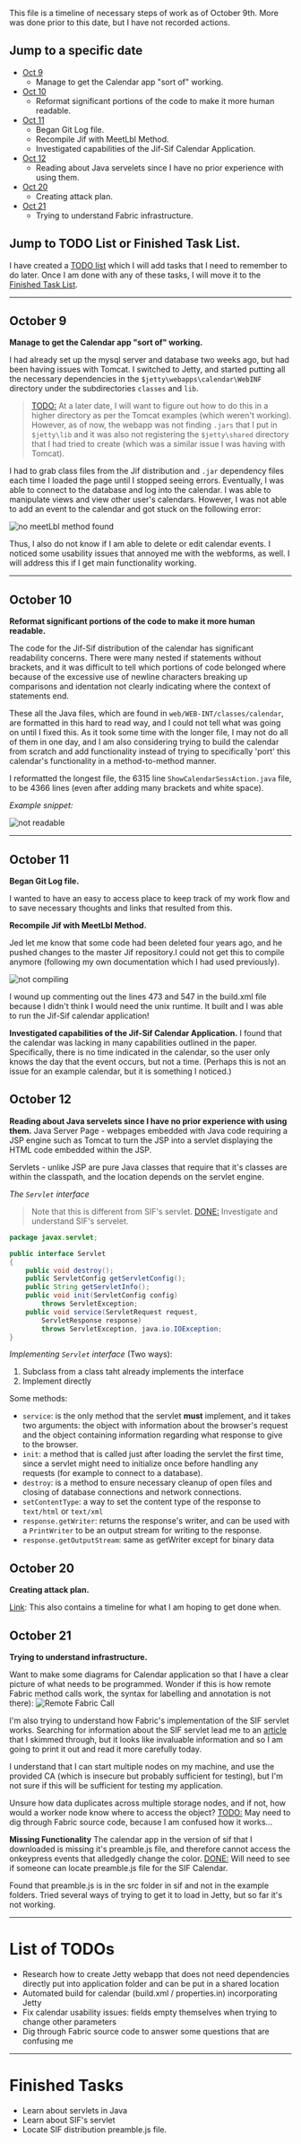 This file is a timeline of necessary steps of work as of October 9th. 
More was done prior to this date, but I have not recorded actions.

## Jump to a specific date

 * [Oct 9](https://github.com/K33TY/Jif-Sif-to-Fabric/blob/master/Docs/Log.md#october-9)
   * Manage to get the Calendar app "sort of" working.
 * [Oct 10](https://github.com/K33TY/Jif-Sif-to-Fabric/blob/master/Docs/Log.md#october-10)
   * Reformat significant portions of the code to make it more human readable.
 * [Oct 11](https://github.com/K33TY/Jif-Sif-to-Fabric/blob/master/Docs/Log.md#october-11)
   * Began Git Log file.
   * Recompile Jif with MeetLbl Method.
   * Investigated capabilities of the Jif-Sif Calendar Application.
 * [Oct 12](https://github.com/K33TY/Jif-Sif-to-Fabric/blob/master/Docs/Log.md#october-12)
   * Reading about Java servelets since I have no prior experience with using them.
 * [Oct 20](https://github.com/K33TY/Jif-Sif-to-Fabric/blob/master/Docs/Log.md#october-20)
   * Creating attack plan.
 * [Oct 21](https://github.com/K33TY/Jif-Sif-to-Fabric/blob/master/Docs/Log.md#october-21)
   * Trying to understand Fabric infrastructure.
 
## Jump to TODO List or Finished Task List.

I have created a [TODO list](https://github.com/K33TY/Jif-Sif-to-Fabric/blob/master/Docs/Log.md#list-of-todos) which I will add tasks that I need to remember to do later. Once I am done with any of these tasks, I will move it to the [Finished Task List](https://github.com/K33TY/Jif-Sif-to-Fabric/blob/master/Docs/Log.md#finished-tasks).
 
-------------

## October 9
**Manage to get the Calendar app "sort of" working.** 

I had already set up the mysql server and database two weeks ago, but had been having issues with Tomcat. I switched to Jetty, and started putting all the necessary dependencies in the `$jetty\webapps\calendar\WebINF` directory under the subdirectories `classes` and `lib`.

> [TODO:](https://github.com/K33TY/Jif-Sif-to-Fabric/blob/master/Docs/Log.md#list-of-todos) At a later date, I will want to figure out how to do this in a higher directory as per the Tomcat examples (which weren't working). However, as of now, the webapp was not finding `.jars` that I put in `$jetty\lib` and it was also not registering the `$jetty\shared` directory that I had tried to create (which was a similar issue I was having with Tomcat).

I had to grab class files from the Jif distribution and `.jar` dependency files each time I loaded the page until I stopped seeing errors. Eventually, I was able to connect to the database and log into the calendar. I was able to manipulate views and view other user's calendars. However, I was not able to add an event to the calendar and got stuck on the following error:

![no meetLbl method found](https://github.com/K33TY/Jif-Sif-to-Fabric/blob/master/Docs/Images/noMeetLabelMethod.png "no meetLbl method found")

Thus, I also do not know if I am able to delete or edit calendar events. I noticed some usability issues that annoyed me with the webforms, as well. I will address this if I get main functionality working.

-------------

## October 10
**Reformat significant portions of the code to make it more human readable.** 

The code for the Jif-Sif distribution of the calendar has significant readability concerns. There were many nested if statements without brackets, and it was difficult to tell which portions of code belonged where because of the excessive use of newline characters breaking up comparisons and identation not clearly indicating where the context of statements end. 

These all the Java files, which are found in `web/WEB-INT/classes/calendar`, are formatted in this hard to read way, and I could not tell what was going on until I fixed this. As it took some time with the longer file, I may not do all of them in one day, and I am also considering trying to build the calendar from scratch and add functionality instead of trying to specifically 'port' this calendar's functionality in a method-to-method manner.

I reformatted the longest file, the 6315 line `ShowCalendarSessAction.java` file, to be 4366 lines (even after adding many brackets and white space). 

*Example snippet:*

![not readable](https://github.com/K33TY/Jif-Sif-to-Fabric/blob/master/Docs/Images/notReadable.png "hard to read...")

-------------

## October 11
**Began Git Log file.**

I wanted to have an easy to access place to keep track of my work flow and to save necessary thoughts and links that resulted from this. 

**Recompile Jif with MeetLbl Method.**

Jed let me know that some code had been deleted four years ago, and he pushed changes to the master Jif repository.I could not get this to compile anymore (following my own documentation which I had used previously). 

![not compiling](https://github.com/K33TY/Jif-Sif-to-Fabric/blob/master/Docs/Images/jniHnotFound.png "cannot get this header to add to MacOSX gcc because it apparently claims that clang is throwing an error of not seeing the input files that clearly exist in the directory I tried to use.")

I wound up commenting out the lines 473 and 547 in the build.xml file because I didn't think I would need the unix runtime. It built and I was able to run the Jif-Sif calendar application!

**Investigated capabilities of the Jif-Sif Calendar Application.**
I found that the calendar was lacking in many capabilities outlined in the paper. Specifically, there is no time indicated in the calendar, so the user only knows the day that the event occurs, but not a time. (Perhaps this is not an issue for an example calendar, but it is something I noticed.) 

## October 12
**Reading about Java servelets since I have no prior experience with using them.**
Java Server Page - webpages embedded with Java code requiring a JSP engine such as Tomcat to turn the JSP into a servlet displaying the HTML code embedded within the JSP.

Servlets - unlike JSP are pure Java classes that require that it's classes are within the classpath, and the location depends on the servlet engine.

*The `Servlet` interface* 
> Note that this is different from SIF's servlet. [DONE:](https://github.com/K33TY/Jif-Sif-to-Fabric/blob/master/Docs/Log.md#finished-tasks) Investigate and understand SIF's servelet.

```java
package javax.servlet;

public interface Servlet
{ 
    public void destroy();
    public ServletConfig getServletConfig();
    public String getServletInfo();
    public void init(ServletConfig config)
        throws ServletException;
    public void service(ServletRequest request,
        ServletResponse response)
        throws ServletException, java.io.IOException;
}
```

*Implementing `Servlet` interface* (Two ways): 
 1. Subclass from a class taht already implements the interface
 2. Implement directly
 
 Some methods:
  * `service`: is the only method that the servlet **must** implement, and it takes two arguments: the object with information about the browser's request and the object containing information regarding what response to give to the browser. 
  * `init`: a method that is called just after loading the servlet the first time, since a servlet might need to initialize once before handling any requests (for example to connect to a database). 
  * `destroy`: is a method to ensure necessary cleanup of open files and closing of database connections and network connections.
  * `setContentType`: a way to set the content type of the response to `text/html` or `text/xml`
  * `response.getWriter`: returns the response's writer, and can be used with a `PrintWriter` to be an output stream for writing to the response. 
  * `response.getOutputStream`: same as getWriter except for binary data 
  
## October 20
**Creating attack plan.**

[Link](https://github.com/K33TY/Jif-Sif-to-Fabric/blob/master/Docs/Plan-of-attack.md): This also contains a timeline for what I am hoping to get done when.

## October 21
**Trying to understand infrastructure.**

Want to make some diagrams for Calendar application so that I have a clear picture of what needs to be programmed. Wonder if this is how remote Fabric method calls work, the syntax for labelling and annotation is not there):
![Remote Fabric Call](https://github.com/K33TY/Jif-Sif-to-Fabric/blob/master/Docs/Images/FabricRemoteCall.png "remote fabric call")

I'm also trying to understand how Fabric's implementation of the SIF servlet works. Searching for information about the SIF servlet lead me to an [article](http://www.cs.cornell.edu/andru/papers/fabric-sosp09.pdf) that I skimmed through, but it looks like invaluable information and so I am going to print it out and read it more carefully today.

I understand that I can start multiple nodes on my machine, and use the provided CA (which is insecure but probably sufficient for testing), but I'm not sure if this will be sufficient for testing my application. 

Unsure how data duplicates across multiple storage nodes, and if not, how would a worker node know where to access the object? [TODO:](https://github.com/K33TY/Jif-Sif-to-Fabric/blob/master/Docs/Log.md#list-of-todos) May need to dig through Fabric source code, because I am confused how it works...

**Missing Functionality**
The calendar app in the version of sif that I downloaded is missing it's preamble.js file, and therefore cannot access the onkeypress events that alledgedly change the color. [DONE:](https://github.com/K33TY/Jif-Sif-to-Fabric/blob/master/Docs/Log.md#finished-tasks) Will need to see if someone can locate preamble.js file for the SIF Calendar.

Found that preamble.js is in the src folder in sif and not in the example folders. Tried several ways of trying to get it to load in Jetty, but so far it's not working. 

-------------

# List of TODOs

  * Research how to create Jetty webapp that does not need dependencies directly put into application folder and can be put in a shared location
  * Automated build for calendar (build.xml / properties.in) incorporating Jetty
  * Fix calendar usability issues: fields empty themselves when trying to change other parameters
  * Dig through Fabric source code to answer some questions that are confusing me

  
-------------
  
# Finished Tasks

  * Learn about servlets in Java
  * Learn about SIF's servlet
  * Locate SIF distribution preamble.js file.
